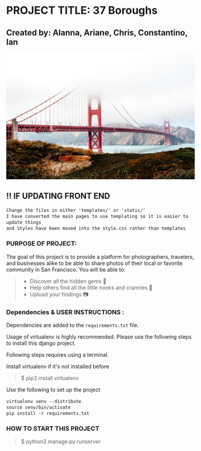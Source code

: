 # PROJECT TITLE: 37 Boroughs

## Created by: Alanna, Ariane, Chris, Constantino, Ian

![image](/static/images/SF_README.jpeg)

## !! IF UPDATING FRONT END
    Change the files in either 'templates/' or 'static/'
    I have converted the main pages to use templating so it is easier to update things
    and Styles have been moved into the style.css rather than templates


### PURPOSE OF PROJECT: 

The goal of this project is to provide a platform for photographers, travelers, and businesses alike to be able to share photos of their local or favorite community in San Francisco. You will be able to:
> - Discover all the hidden gems 💎
> - Help others find all the little nooks and crannies  📍
> - Upload your findings 📷

### Dependencies & USER INSTRUCTIONS :
Dependencies are added to the `requirements.txt` file. 

Usage of virtualenv is highly recommended. Please use the following steps to install this django project. 

Following steps requires using a terminal.

Install virtualenv if it's not installed before

> $ pip3 install virtualenv

Use the following to set up the project

    virtualenv venv --distribute
    source venv/bin/activate
    pip install -r requirements.txt 

### HOW TO START THIS PROJECT

> $ python3 manage.py runserver

